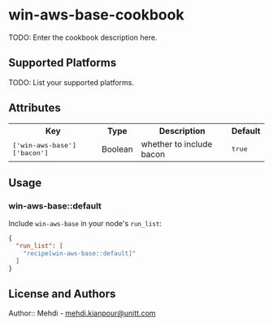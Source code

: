 # win-aws-base-cookbook

TODO: Enter the cookbook description here.

## Supported Platforms

TODO: List your supported platforms.

## Attributes

<table>
  <tr>
    <th>Key</th>
    <th>Type</th>
    <th>Description</th>
    <th>Default</th>
  </tr>
  <tr>
    <td><tt>['win-aws-base']['bacon']</tt></td>
    <td>Boolean</td>
    <td>whether to include bacon</td>
    <td><tt>true</tt></td>
  </tr>
</table>

## Usage

### win-aws-base::default

Include `win-aws-base` in your node's `run_list`:

```json
{
  "run_list": [
    "recipe[win-aws-base::default]"
  ]
}
```

## License and Authors

Author:: Mehdi - mehdi.kianpour@unitt.com

